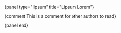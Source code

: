 {panel type="lipsum" title="Lipsum Lorem"}

{comment This is a comment for other authors to read}

{panel end}

